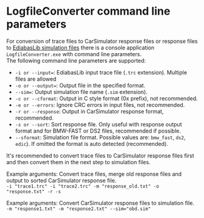 # LogfileConverter command line parameters
For conversion of trace files to CarSimulator response files or response files to [EdiabasLib simulation files](EdiabasLib.simulation_file.md) there is a console application `LogfileConverter.exe` with command line parameters.  
The following command line parameters are supported:
* `-i or --input=`: EdiabasLib input trace file (`.trc` extension). Multiple files are allowed
* `-o or --output=`: Output file in the specified format.
* `--sim=`: Output simulation file name (`.sim` extension).
* `-c or --cformat`: Output in C style format (0x prefix), not recommended.
* `-e or --errors`: Ignore CRC errors in input files, not recommended.
* `-r or --response`: Output in CarSimulator response format, recommended.
* `-s or --sort`: Sort response file. Only useful with response output format and for BMW-FAST or DS2 files, recommended if possible.
* `--sformat`: Simulation file format. Possible values are: `bmw_fast`, `ds2`, `edic`). If omitted the format is auto detected (recommended).

It's recommended to convert trace files to CarSimulator response files first and then convert them in the next step to simulation files.  

Example arguments: Convert trace files, merge old response files and output to sorted CarSimulator response file.  
`-i "trace1.trc" -i "trace2.trc" -m "response_old.txt" -o "response.txt" -r -s`

Example arguments: Convert CarSimulator response files to simulation file.  
`-m "response1.txt" -m "response2.txt" --sim="obd.sim"`
